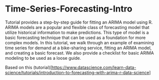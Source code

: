 # Time-Series-Forecasting-Intro
 Tutorial provides a step-by-step guide for fitting an ARIMA model using R. ARIMA models are a popular and flexible class of forecasting model that utilize historical information to make predictions. This type of model is a basic forecasting technique that can be used as a foundation for more complex models. In this tutorial, we walk through an example of examining time series for demand at a bike-sharing service, fitting an ARIMA model, and creating a basic forecast. We also provide a checklist for basic ARIMA modeling to be used as a loose guide.

Based on this (tutorial)[https://www.datascience.com/learn-data-science/tutorials/introduction-to-forecasting-with-arima-r-data-science]
